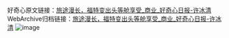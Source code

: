 好奇心原文链接：[旅途漫长，福特变出头等舱享受_商业_好奇心日报-许冰清](https://www.qdaily.com/articles/8350.html)
WebArchive归档链接：[旅途漫长，福特变出头等舱享受_商业_好奇心日报-许冰清](http://web.archive.org/web/20190623152657/https://www.qdaily.com/articles/8350.html)
![image](http://ww3.sinaimg.cn/large/007d5XDpgy1g3vcv0z39hj30u02nl7wh)